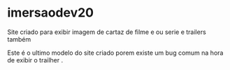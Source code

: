 # imersaodev20
Site criado para exibir imagem de cartaz de filme e ou serie e trailers também

Este é o ultimo modelo do site criado porem existe um bug comum na hora de exibir o trailher .
